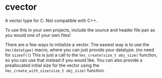 # cvector

A vector type for C. Not compatible with C++.

To use this in your own projects, include the source and header file pair as you would one of your own files!

There are a few ways to initialize a vector. The easiest way is to use the `Vec(datatype)` macro, where you can just provide your datatype. (no need for `sizeof()`)
This is just a call to the `Vec_create(size_t obj_size)` function, so you can use that instead if you would like.
You can also provide a preallocated initial size for the vector using the `Vec_create_with_size(size_t obj_size)` function.
